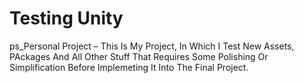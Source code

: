 # Testing Unity
ps_Personal Project – This Is My Project, In Which I Test New Assets, PAckages And All Other Stuff That Requires Some Polishing Or Simplification Before Implemeting It Into The Final Project.
